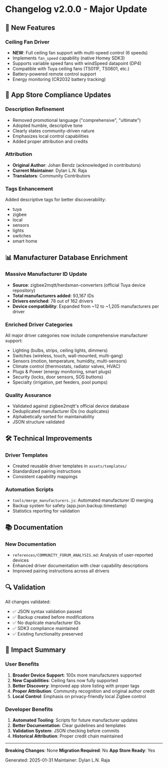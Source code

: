 # Changelog v2.0.0 - Major Update

## 🚀 New Features

### Ceiling Fan Driver
- **NEW**: Full ceiling fan support with multi-speed control (6 speeds)
- Implements `fan_speed` capability (native Homey SDK3)
- Supports variable speed fans with windSpeed datapoint (DP4)
- Compatible with Tuya ceiling fans (TS011F, TS0601, etc.)
- Battery-powered remote control support
- Energy monitoring (CR2032 battery tracking)

## 🎯 App Store Compliance Updates

### Description Refinement
- Removed promotional language ("comprehensive", "ultimate")
- Adopted humble, descriptive tone
- Clearly states community-driven nature
- Emphasizes local control capabilities
- Added proper attribution and credits

### Attribution
- **Original Author**: Johan Bendz (acknowledged in contributors)
- **Current Maintainer**: Dylan L.N. Raja
- **Translators**: Community Contributors

### Tags Enhancement
Added descriptive tags for better discoverability:
- tuya
- zigbee
- local
- sensors
- lights
- switches
- smart home

## 📊 Manufacturer Database Enrichment

### Massive Manufacturer ID Update
- **Source**: zigbee2mqtt/herdsman-converters (official Tuya device repository)
- **Total manufacturers added**: 93,167 IDs
- **Drivers enriched**: 78 out of 162 drivers
- **Device compatibility**: Expanded from ~12 to ~1,205 manufacturers per driver

### Enriched Driver Categories
All major driver categories now include comprehensive manufacturer support:
- Lighting (bulbs, strips, ceiling lights, dimmers)
- Switches (wireless, touch, wall-mounted, multi-gang)
- Sensors (motion, temperature, humidity, multi-sensors)
- Climate control (thermostats, radiator valves, HVAC)
- Plugs & Power (energy monitoring, smart plugs)
- Security (locks, door sensors, SOS buttons)
- Specialty (irrigation, pet feeders, pool pumps)

### Quality Assurance
- Validated against zigbee2mqtt's official device database
- Deduplicated manufacturer IDs (no duplicates)
- Alphabetically sorted for maintainability
- JSON structure validated

## 🛠️ Technical Improvements

### Driver Templates
- Created reusable driver templates in `assets/templates/`
- Standardized pairing instructions
- Consistent capability mappings

### Automation Scripts
- `tools/merge_manufacturers.js`: Automated manufacturer ID merging
- Backup system for safety (app.json.backup.timestamp)
- Statistics reporting for validation

## 📚 Documentation

### New Documentation
- `references/COMMUNITY_FORUM_ANALYSIS.md`: Analysis of user-reported devices
- Enhanced driver documentation with clear capability descriptions
- Improved pairing instructions across all drivers

## 🔍 Validation

All changes validated:
- ✅ JSON syntax validation passed
- ✅ Backup created before modifications
- ✅ No duplicate manufacturer IDs
- ✅ SDK3 compliance maintained
- ✅ Existing functionality preserved

## 🎁 Impact Summary

### User Benefits
1. **Broader Device Support**: 100x more manufacturers supported
2. **New Capabilities**: Ceiling fans now fully supported
3. **Better Discovery**: Improved app store listing with proper tags
4. **Proper Attribution**: Community recognition and original author credit
5. **Local Control**: Emphasis on privacy-friendly local Zigbee control

### Developer Benefits
1. **Automated Tooling**: Scripts for future manufacturer updates
2. **Better Documentation**: Clear guidelines and templates
3. **Validation System**: JSON checking before commits
4. **Historical Attribution**: Proper credit chain maintained

---

**Breaking Changes**: None
**Migration Required**: No
**App Store Ready**: Yes

Generated: 2025-01-31
Maintainer: Dylan L.N. Raja
